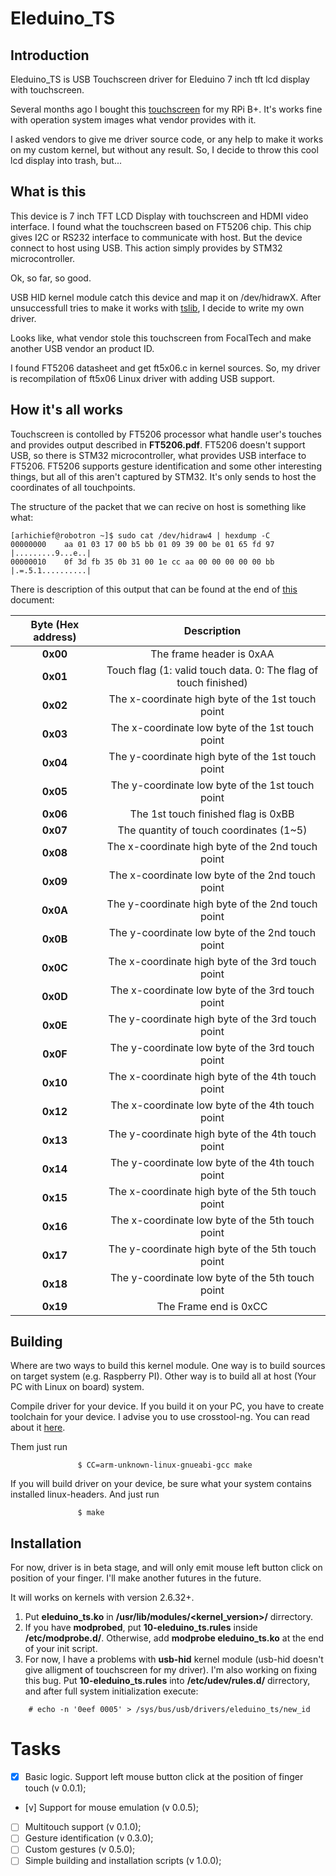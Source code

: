 # Eleduino_TS

## Introduction

Eleduino_TS is USB Touchscreen driver for Eleduino 7 inch tft lcd display with touchscreen.

Several months ago I bought this [touchscreen](http://www.eleduino.com/7-0-inch-800x480-Hdmi-touch-with-USB-touch-Display-Support-Raspberry-pi-Banana-Pi-Banana-Pro-Beagle-p10442.html) for my RPi B+. It's works fine with operation system images what vendor provides with it.

I asked vendors to give me driver source code, or any help to make it works on my custom kernel, but without any result. So, I decide to throw this cool lcd display into trash, but...

## What is this

This device is 7 inch TFT LCD Display with touchscreen and HDMI video interface. I found what the touchscreen based on FT5206 chip. This chip gives I2C or RS232 interface to communicate with host. But the device connect to host using USB. This action simply provides by STM32 microcontroller.

Ok, so far, so good.

USB HID kernel module catch this device and map it on /dev/hidrawX. After unsuccessfull tries to make it works with [tslib](https://github.com/kergoth/tslib), I decide to write my own driver.

Looks like, what vendor stole this touchscreen from FocalTech and make another USB vendor an product ID.

I found FT5206 datasheet and get ft5x06.c in kernel sources. So, my driver is recompilation of ft5x06 Linux driver with adding USB support.

## How it's all works

Touchscreen is contolled by FT5206 processor what handle user's touches and provides output described in **FT5206.pdf**. FT5206 doesn't support USB, so there is STM32 microcontroller, what provides USB interface to FT5206. FT5206 supports gesture identification and some other interesting things, but all of this aren't captured by STM32. It's only sends to host the coordinates of all touchpoints.

The structure of the packet that we can recive on host is something like what:

```
[arhichief@robotron ~]$ sudo cat /dev/hidraw4 | hexdump -C
00000000	aa 01 03 17 00 b5 bb 01 09 39 00 be 01 65 fd 97	|.........9...e..|
00000010	0f 3d fb 35 0b 31 00 1e cc aa 00 00 00 00 00 bb	|.=.5.1..........|
```

There is description of this output that can be found at the end of [this](http://www.waveshare.com/w/upload/7/73/7inch-HDMI-LCD-B-UserManual.pdf) document:

|Byte (Hex address)|Description|
|:---------------:|:---------------:|
|**0x00**| The frame header is 0xAA|
|**0x01**| Touch flag (1: valid touch data. 0: The flag of touch finished)|
|**0x02**| The x-coordinate high byte of the 1st touch point|
|**0x03**| The x-coordinate low byte of the 1st touch point|
|**0x04**| The y-coordinate high byte of the 1st touch point|
|**0x05**| The y-coordinate low byte of the 1st touch point|
|**0x06**| The 1st touch finished flag is 0xBB|
|**0x07**| The quantity of touch coordinates (1~5)|
|**0x08**| The x-coordinate high byte of the 2nd touch point|
|**0x09**| The x-coordinate low byte of the 2nd touch point|
|**0x0A**| The y-coordinate high byte of the 2nd touch point|
|**0x0B**| The y-coordinate low byte of the 2nd touch point|
|**0x0C**| The x-coordinate high byte of the 3rd touch point|
|**0x0D**| The x-coordinate low byte of the 3rd touch point|
|**0x0E**| The y-coordinate high byte of the 3rd touch point|
|**0x0F**| The y-coordinate low byte of the 3rd touch point|
|**0x10**| The x-coordinate high byte of the 4th touch point|
|**0x12**| The x-coordinate low byte of the 4th touch point|
|**0x13**| The y-coordinate high byte of the 4th touch point|
|**0x14**| The y-coordinate low byte of the 4th touch point|
|**0x15**| The x-coordinate high byte of the 5th touch point|
|**0x16**| The x-coordinate low byte of the 5th touch point|
|**0x17**| The y-coordinate high byte of the 5th touch point|
|**0x18**| The y-coordinate low byte of the 5th touch point|
|**0x19**| The Frame end is 0xCC|

## Building

Where are two ways to build this kernel module. One way is to build sources on target system (e.g. Raspberry PI). Other way is to build all at host (Your PC with Linux on board) system.

Compile driver for your device. If you build it on your PC, you have to create toolchain for your device. I advise you to use crosstool-ng. You can read about it [here](http://www.bootc.net/archives/2012/05/26/how-to-build-a-cross-compiler-for-your-raspberry-pi/). 

Them just run  
```
               $ CC=arm-unknown-linux-gnueabi-gcc make
```
			   
If you will build driver on your device, be sure what your system contains installed linux-headers. And just run 
```
               $ make
```

## Installation
For now, driver is in beta stage, and will only emit mouse left button click on position of your finger. I'll make another futures in the future.

It will works on kernels with version 2.6.32+.

1. Put **eleduino_ts.ko** in **/usr/lib/modules/<kernel_version>/** dirrectory. 
2. If you have **modprobed**, put **10-eleduino_ts.rules** inside **/etc/modprobe.d/**. Otherwise, add **modprobe eleduino_ts.ko** at the end of your init script.
3. For now, I have a problems with **usb-hid** kernel module (usb-hid doesn't give alligment of touchscreen for my driver). I'm also working on fixing this bug. Put **10-eleduino_ts.rules** into **/etc/udev/rules.d/** dirrectory, and after full system initialization execute:

```
	# echo -n '0eef 0005' > /sys/bus/usb/drivers/eleduino_ts/new_id
```

# Tasks
- [x] Basic logic. Support left mouse button click at the position of finger touch (v 0.0.1);
- [v] Support for mouse emulation (v 0.0.5);
- [ ] Multitouch support (v 0.1.0);
- [ ] Gesture identification (v 0.3.0);
- [ ] Custom gestures (v 0.5.0);
- [ ] Simple building and installation scripts (v 1.0.0);